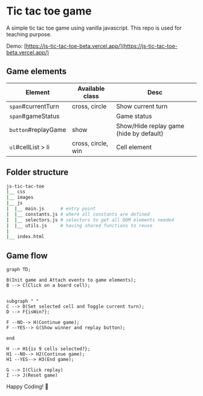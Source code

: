# Tic tac toe game 

A simple tic tac toe game using vanilla javascript.
This repo is used for teaching purpose.

Demo: [https://js-tic-tac-toe-beta.vercel.app/](https://js-tic-tac-toe-beta.vercel.app/)

## Game elements

| Element             | Available class    | Desc                                    |
| ------------------- | ------------------ | --------------------------------------- |
| `span`#currentTurn  | cross, circle      | Show current turn                       |
| `span`#gameStatus   |                    | Game status                             |
| `button`#replayGame | show               | Show/Hide replay game (hide by default) |
| `ul`#cellList > li  | cross, circle, win | Cell element                            |

## Folder structure

```sh
js-tic-tac-toe
|__ css
|__ images
|__ js
|  |__ main.js      # entry point
|  |__ constants.js # where all constants are defined
|  |__ selectors.js # selectors to get all DOM elements needed
|  |__ utils.js     # having shared functions to reuse
|
|__ index.html
```

<div style="page-break-after: always;"></div>

## Game flow

```mermaid
graph TD;

B(Init game and Attach events to game elements);
B --> C(Click on a board cell);


subgraph " "
C --> D(Set selected cell and Toggle current turn);
D --> F{isWin?};

F --NO--> H(Continue game);
F --YES--> G(Show winner and replay button);

end

H --> H1{is 9 cells selected?};
H1 --NO--> H2(Continue game);
H1 --YES--> H3(End game);

G --> I(Click replay)
I --> J(Reset game)
```

Happy Coding! 💪
